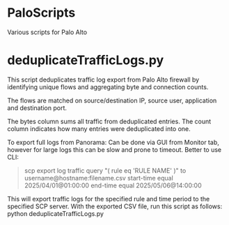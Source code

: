 # PaloScripts
Various scripts for Palo Alto

# deduplicateTrafficLogs.py

This script deduplicates traffic log export from Palo Alto firewall by identifying unique flows and aggregating byte and connection counts.

The flows are matched on source/destination IP, source user, application and destination port.

The bytes column sums all traffic from deduplicated entries. The count column indicates how many entries were deduplicated into one.

To export full logs from Panorama:
Can be done via GUI from Monitor tab, however for large logs this can be slow and prone to timeout.
Better to use CLI:
> scp export log traffic query "( rule eq 'RULE NAME' )" to username@hostname:filename.csv start-time equal 2025/04/01@01:00:00 end-time equal 2025/05/06@14:00:00

This will export traffic logs for the specified rule and time period to the specified SCP server.
With the exported CSV file, run this script as follows:
python deduplicateTrafficLogs.py <sourceCSV> <destinationCSV>
